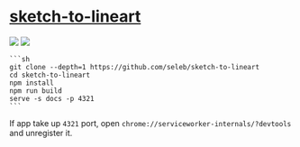 # [sketch-to-lineart](https://github.com/seleb/sketch-to-lineart)

![](https://img.shields.io/github/license/seleb/sketch-to-lineart?style=flat-square) ![](https://img.shields.io/github/last-commit/scillidan/sketch-to-lineart/main?label=last%20commit%20(fork)&style=flat-square)

````{tab} From source
```sh
git clone --depth=1 https://github.com/seleb/sketch-to-lineart
cd sketch-to-lineart
npm install
npm run build
serve -s docs -p 4321
```
````

If app take up `4321` port, open `chrome://serviceworker-internals/?devtools` and unregister it.